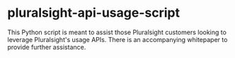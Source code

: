 # pluralsight-api-usage-script

This Python script is meant to assist those Pluralsight customers looking to leverage Pluralsight's usage APIs. There is an accompanying whitepaper to provide further assistance.
